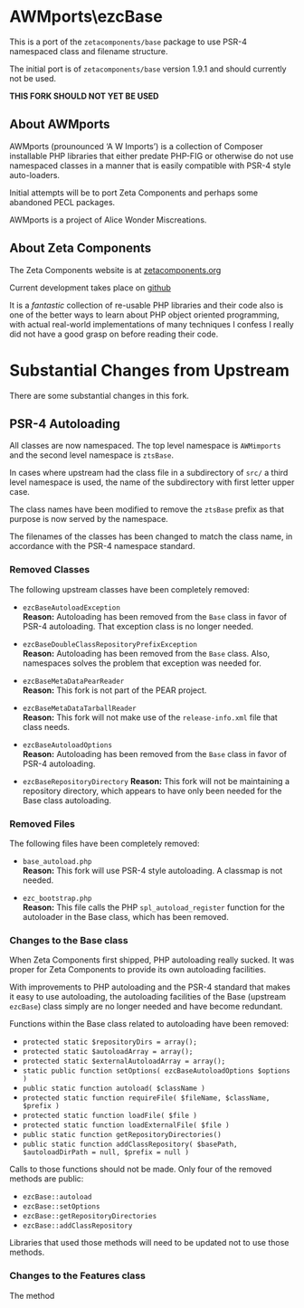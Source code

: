AWMports\ezcBase
================

This is a port of the `zetacomponents/base` package to use PSR-4 namespaced
class and filename structure.

The initial port is of `zetacomponents/base` version 1.9.1 and should currently
not be used.

__THIS FORK SHOULD NOT YET BE USED__

About AWMports
--------------

AWMports (prounounced ‘A W Imports’) is a collection of Composer installable PHP
libraries that either predate PHP-FIG or otherwise do not use namespaced
classes in a manner that is easily compatible with PSR-4 style auto-loaders.

Initial attempts will be to port Zeta Components and perhaps some abandoned PECL
packages.

AWMports is a project of Alice Wonder Miscreations.

About Zeta Components
---------------------

The Zeta Components website is at [zetacomponents.org](http://zetacomponents.org/)

Current development takes place on [github](https://github.com/zetacomponents)

It is a *fantastic* collection of re-usable PHP libraries and their code also
is one of the better ways to learn about PHP object oriented programming, with
actual real-world implementations of many techniques I confess I really did not
have a good grasp on before reading their code.


Substantial Changes from Upstream
=================================

There are some substantial changes in this fork.

PSR-4 Autoloading
-----------------

All classes are now namespaced. The top level namespace is `AWMimports` and the
second level namespace is `ztsBase`.

In cases where upstream had the class file in a subdirectory of `src/` a third
level namespace is used, the name of the subdirectory with first letter upper
case.

The class names have been modified to remove the `ztsBase` prefix as that
purpose is now served by the namespace.

The filenames of the classes has been changed to match the class name, in
accordance with the PSR-4 namespace standard.

### Removed Classes

The following upstream classes have been completely removed:

* `ezcBaseAutoloadException`  
  __Reason:__ Autoloading has been removed from the `Base` class in favor of
  PSR-4 autoloading. That exception class is no longer needed.

* `ezcBaseDoubleClassRepositoryPrefixException`  
  __Reason:__ Autoloading has been removed from the `Base` class. Also,
  namespaces solves the problem that exception was needed for.

* `ezcBaseMetaDataPearReader`  
  __Reason:__ This fork is not part of the PEAR project.

* `ezcBaseMetaDataTarballReader`  
  __Reason:__ This fork will not make use of the `release-info.xml` file that
  class needs.
  
* `ezcBaseAutoloadOptions`  
  __Reason:__ Autoloading has been removed from the `Base` class in favor of
  PSR-4 autoloading.
  
* `ezcBaseRepositoryDirectory`
  __Reason:__ This fork will not be maintaining a repository directory, which
  appears to have only been needed for the Base class autoloading.
  
### Removed Files

The following files have been completely removed:

* `base_autoload.php`  
  __Reason:__ This fork will use PSR-4 style autoloading. A classmap is not
  needed.
  
* `ezc_bootstrap.php`  
  __Reason:__ This file calls the PHP `spl_autoload_register` function for the
  autoloader in the Base class, which has been removed.
  
### Changes to the Base class

When Zeta Components first shipped, PHP autoloading really sucked. It was
proper for Zeta Components to provide its own autoloading facilities.

With improvements to PHP autoloading and the PSR-4 standard that makes it easy
to use autoloading, the autoloading facilities of the Base (upstream `ezcBase`)
class simply are no longer needed and have become redundant.

Functions within the Base class related to autoloading have been removed:

* `protected static $repositoryDirs = array();`
* `protected static $autoloadArray = array();`
* `protected static $externalAutoloadArray = array();`
* `static public function setOptions( ezcBaseAutoloadOptions $options )`
* `public static function autoload( $className )`
* `protected static function requireFile( $fileName, $className, $prefix )`
* `protected static function loadFile( $file )`
* `protected static function loadExternalFile( $file )`
* `public static function getRepositoryDirectories()`
* `public static function addClassRepository( $basePath, $autoloadDirPath = null, $prefix = null )`

Calls to those functions should not be made. Only four of the removed methods are public:

* `ezcBase::autoload`
* `ezcBase::setOptions`
* `ezcBase::getRepositoryDirectories`
* `ezcBase::addClassRepository`

Libraries that used those methods will need to be updated not to use those methods.

### Changes to the Features class

The method 